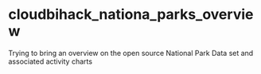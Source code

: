 # cloudbihack_nationa_parks_overview
Trying to bring an overview on the open source National Park Data set and associated activity charts
